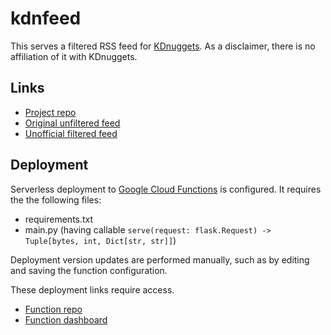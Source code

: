 # kdnfeed
This serves a filtered RSS feed for [KDnuggets](https://www.kdnuggets.com/).
As a disclaimer, there is no affiliation of it with KDnuggets.

## Links
* [Project repo](https://github.com/impredicative/kdnfeed)
* [Original unfiltered feed](https://www.kdnuggets.com/feed)
* [Unofficial filtered feed](https://us-east1-ml-feeds.cloudfunctions.net/kdnuggets)

## Deployment
Serverless deployment to [Google Cloud Functions](https://console.cloud.google.com/functions/) is configured.
It requires the the following files:
* requirements.txt
* main.py (having callable `serve(request: flask.Request) -> Tuple[bytes, int, Dict[str, str]]`)

Deployment version updates are performed manually, such as by editing and saving the function configuration.

These deployment links require access.
* [Function repo](https://source.cloud.google.com/ml-feeds/github_impredicative_kdnfeed)
* [Function dashboard](https://console.cloud.google.com/functions/details/us-east1/kdnuggets?project=ml-feeds)
